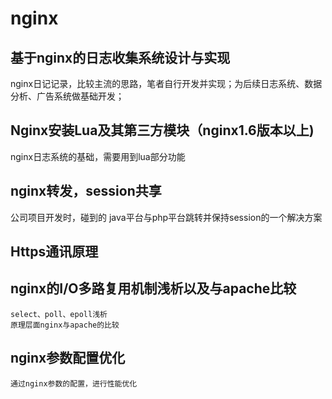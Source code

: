 # nginx

## 基于nginx的日志收集系统设计与实现
 
nginx日记记录，比较主流的思路，笔者自行开发并实现；为后续日志系统、数据分析、广告系统做基础开发；

## Nginx安装Lua及其第三方模块（nginx1.6版本以上)

nginx日志系统的基础，需要用到lua部分功能

## nginx转发，session共享

公司项目开发时，碰到的 java平台与php平台跳转并保持session的一个解决方案

## Https通讯原理

## nginx的I/O多路复用机制浅析以及与apache比较
    
    select、poll、epoll浅析
    原理层面nginx与apache的比较
    
## nginx参数配置优化
    
    通过nginx参数的配置，进行性能优化